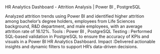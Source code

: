 HR Analytics Dashboard - Attrition Analysis | Power BI , PostgreSQL 

Analyzed attrition trends using Power BI and identified higher attrition among bachelor’s degree holders, employees from Life Sciences background, R&D department, and male employees, with an average attrition rate of 16.12%.
Tools : Power BI , PostgreSQL 
Testing : Performed SQL-based validation in PostgreSQL to ensure the accuracy of KPIs and visuals in a Power BI HR Analytics Dashboard.
Impact :Delivered actionable insights and dynamic filters to support HR’s data-driven decisions.

